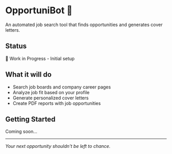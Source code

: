 # OpportuniBot 🤖

An automated job search tool that finds opportunities and generates cover letters.

## Status
🚧 Work in Progress - Initial setup

## What it will do
- Search job boards and company career pages
- Analyze job fit based on your profile  
- Generate personalized cover letters
- Create PDF reports with job opportunities

## Getting Started
Coming soon...

---
*Your next opportunity shouldn't be left to chance.*
